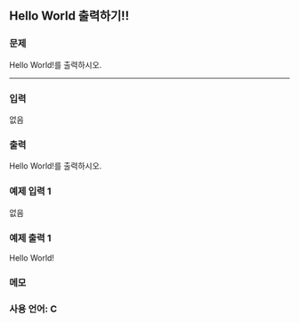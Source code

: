 ## Hello World 출력하기!!

### 문제

Hello World!를 출력하시오.

---


### 입력

 없음

### 출력

Hello World!를 출력하시오.
 
### 예제 입력 1 

없음

### 예제 출력 1 

Hello World!

### 메모


### 사용 언어: C
